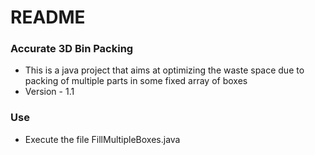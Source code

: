 # README #

### Accurate 3D Bin Packing ###

* This is a java project that aims at optimizing the waste space due to packing of multiple parts in some fixed array of boxes
* Version - 1.1

### Use ###
* Execute the file FillMultipleBoxes.java